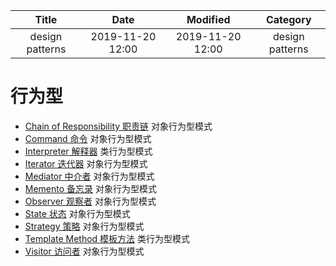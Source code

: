 | Title                | Date             | Modified         | Category          |
|:--------------------:|:----------------:|:----------------:|:-----------------:|
| design patterns      | 2019-11-20 12:00 | 2019-11-20 12:00 | design patterns   |


# 行为型



- [Chain of Responsibility 职责链](./chain_of_responsibility.md) 对象行为型模式
- [Command 命令](./command.md) 对象行为型模式
- [Interpreter 解释器](./interpreter.md) 类行为型模式
- [Iterator 迭代器](./iterator.md) 对象行为型模式
- [Mediator 中介者](./mediator.md) 对象行为型模式
- [Memento 备忘录](./memento.md) 对象行为型模式
- [Observer 观察者](./observer.md) 对象行为型模式
- [State 状态](./state.md) 对象行为型模式
- [Strategy 策略](./strategy.md) 对象行为型模式
- [Template Method 模板方法](./template_method.md) 类行为型模式
- [Visitor 访问者](./visitor.md) 对象行为型模式

